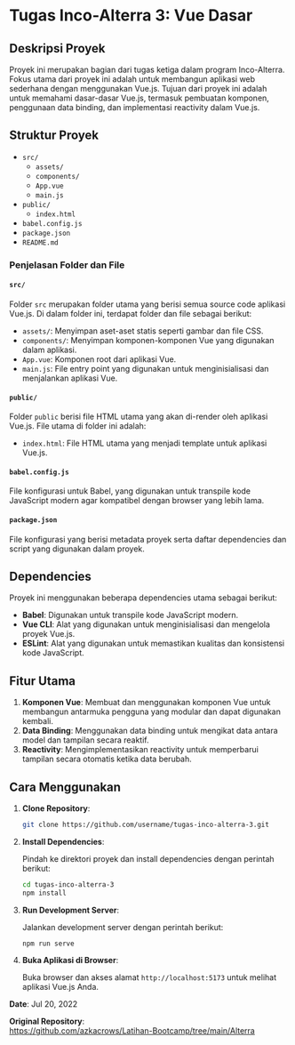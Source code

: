 # Tugas Inco-Alterra 3: Vue Dasar

## Deskripsi Proyek

Proyek ini merupakan bagian dari tugas ketiga dalam program Inco-Alterra. Fokus utama dari proyek ini adalah untuk membangun aplikasi web sederhana dengan menggunakan Vue.js. Tujuan dari proyek ini adalah untuk memahami dasar-dasar Vue.js, termasuk pembuatan komponen, penggunaan data binding, dan implementasi reactivity dalam Vue.js.

## Struktur Proyek

-   `src/`
    -   `assets/`
    -   `components/`
    -   `App.vue`
    -   `main.js`
-   `public/`
    -   `index.html`
-   `babel.config.js`
-   `package.json`
-   `README.md`

### Penjelasan Folder dan File

#### `src/`

Folder `src` merupakan folder utama yang berisi semua source code aplikasi Vue.js. Di dalam folder ini, terdapat folder dan file sebagai berikut:

-   `assets/`: Menyimpan aset-aset statis seperti gambar dan file CSS.
-   `components/`: Menyimpan komponen-komponen Vue yang digunakan dalam aplikasi.
-   `App.vue`: Komponen root dari aplikasi Vue.
-   `main.js`: File entry point yang digunakan untuk menginisialisasi dan menjalankan aplikasi Vue.

#### `public/`

Folder `public` berisi file HTML utama yang akan di-render oleh aplikasi Vue.js. File utama di folder ini adalah:

-   `index.html`: File HTML utama yang menjadi template untuk aplikasi Vue.js.

#### `babel.config.js`

File konfigurasi untuk Babel, yang digunakan untuk transpile kode JavaScript modern agar kompatibel dengan browser yang lebih lama.

#### `package.json`

File konfigurasi yang berisi metadata proyek serta daftar dependencies dan script yang digunakan dalam proyek.

## Dependencies

Proyek ini menggunakan beberapa dependencies utama sebagai berikut:

-   **Babel**: Digunakan untuk transpile kode JavaScript modern.
-   **Vue CLI**: Alat yang digunakan untuk menginisialisasi dan mengelola proyek Vue.js.
-   **ESLint**: Alat yang digunakan untuk memastikan kualitas dan konsistensi kode JavaScript.

## Fitur Utama

1. **Komponen Vue**: Membuat dan menggunakan komponen Vue untuk membangun antarmuka pengguna yang modular dan dapat digunakan kembali.
2. **Data Binding**: Menggunakan data binding untuk mengikat data antara model dan tampilan secara reaktif.
3. **Reactivity**: Mengimplementasikan reactivity untuk memperbarui tampilan secara otomatis ketika data berubah.

## Cara Menggunakan

1. **Clone Repository**:

    ```sh
    git clone https://github.com/username/tugas-inco-alterra-3.git
    ```

2. **Install Dependencies**:

    Pindah ke direktori proyek dan install dependencies dengan perintah berikut:

    ```sh
    cd tugas-inco-alterra-3
    npm install
    ```

3. **Run Development Server**:

    Jalankan development server dengan perintah berikut:

    ```sh
    npm run serve
    ```

4. **Buka Aplikasi di Browser**:

    Buka browser dan akses alamat `http://localhost:5173` untuk melihat aplikasi Vue.js Anda.

**Date**: Jul 20, 2022

**Original Repository**:\
https://github.com/azkacrows/Latihan-Bootcamp/tree/main/Alterra
